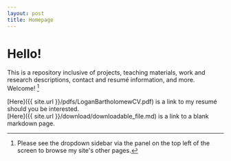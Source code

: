 ```yaml
---
layout: post
title: Homepage
---
```



# Hello!
This is a repository inclusive of projects, teaching materials, work and research descriptions, contact and resumé information, and more. Welcome! [^1]

[Here]({{ site.url }}/pdfs/LoganBartholomewCV.pdf) is a link to my resumé should you be interested.  
[Here]({{ site.url }}/download/downloadable_file.md) is a link to a blank markdown page.

[^1]: Please see the dropdown sidebar via the panel on the top left of the screen to browse my site's other pages.

